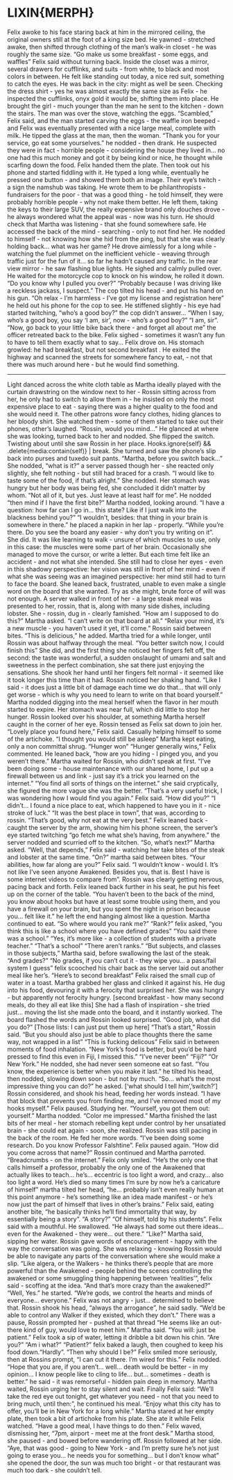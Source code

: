 # LIXIN{MERPH}

Felix awoke to his face staring back at him in the mirrored ceiling, the original owners still at the foot of a king size bed. He yawned - stretched awake, then shifted through clothing of the man’s walk-in closet - he was roughly the same size. “Go make us some breakfast - some eggs, and waffles” Felix said without turning back.
	Inside the closet was a mirror, several drawers for cufflinks, and suits - from white, to black and most colors in between. He felt like standing out today, a nice red suit, something to catch the eyes. He was back in the city: might as well be seen. Checking the dress shirt - yes he was almost exactly the same size as Felix - he inspected the cufflinks, onyx gold it would be, shifting them into place.
	He brought the girl - much younger than the man he sent to the kitchen - down the stairs. The man was over the stove, watching the eggs. “Scambled,” Felix said, and the man started carving the eggs - the waffle iron beeped - and Felix was eventually presented with a nice large meal, complete with milk. He tipped the glass at the man, then the woman. “Thank you for your service, go eat some yourselves.” he nodded - then drank. He suspected they were in fact - horrible people - considering the house they lived in… no one had this much money and got it by being kind or nice, he thought while scarfing down the food.
	Felix handed them the plate. Then took out his phone and started fiddling with it. He typed a long while, eventually he pressed one button - and showed them both an image. Their eye’s twitch - a sign the namshub was taking. He wrote them to be philanthropists - fundraisers for the poor - that was a good thing - he told himself, they were probably horrible people - why not make them better.
	He left them, taking the keys to their large SUV, the really expensive brand only douches drove - he always wondered what the appeal was - now was his turn.
	He should check that Martha was listening - that she found somewhere safe. He accessed the back of the mind - searching - only to not find her. He nodded to himself - not knowing how she hid from the ping, but that she was clearly holding back… what was her game?
	He drove aimlessly for a long while - watching the fuel plummet on the inefficient vehicle - weaving through traffic just for the fun of it… so far he hadn’t caused any traffic. In the rear view mirror - he saw flashing blue lights. He sighed and calmly pulled over.
	He waited for the motorcycle cop to knock on his window, he rolled it down. “Do you know why I pulled you over?”
	“Probably because I was driving like a reckless jackass, I suspect.” The cop tilted his head - and put his hand on his gun.  “Oh relax - I’m harmless - I’ve got my license and registration here” he held out his phone for the cop to see. He stiffened slightly - his eye had started twitching, “who’s a good boy?” the cop didn’t answer… “When I say, who’s a good boy, you say ‘I am, sir’, now - who’s a good boy?”
	“I am, sir”.
	“Now, go back to your little bike back there - and forget all about me” the officer retreated back to the bike. Felix sighed - sometimes it wasn’t any fun to have to tell them exactly what to say…
	Felix drove on. His stomach growled: he had breakfast, but not second breakfast . He exited the highway and scanned the streets for somewhere fancy to eat, - not that there was much around here - but he would find something. 

***
Light danced across the white cloth table as Martha ideally played with the curtain drawstring on the window next to her - Rossin sitting across from her, he only had to switch to allow them in - he insisted on only the most expensive place to eat - saying there was a higher quality to the food and she would need it. The other patrons wore fancy clothes, hiding glances to her bloody shirt. She watched them - some of them started to take out their phones, other’s laughed.
	“Rossin, would you mind…” He glanced at where she was looking, turned back to her and nodded. She flipped the switch. Twisting about until she saw Rossin in her place.
	Hooks.ignore{self} && .delete{media:contain(self)} | break.
She turned and saw the phone’s slip back into purses and tuxedo suit pants. “Martha, before you switch back...”
	She nodded, “what is it?” a server passed though her - she reacted only slightly, she felt nothing - but still had braced for a crash.
	“I would like to taste some of the food, if that’s alright.”
	She nodded. Her stomach was hungry but her body was being fed, she concluded it didn’t matter by whom. “Not all of it, but yes. Just leave at least half for me”. 
He nodded “then mind if I have the first bite?” Martha nodded, looking around.
“I have a question: how far can I go in… this state? Like if I just walk into the blackness behind you?”
“I wouldn’t, besides: that thing in your brain is somewhere in there.” he placed a napkin in her lap - properly. “While you’re there. Do you see the board any easier - why don’t you try writing on it”. 
She did. It was like learning to walk - unsure of which muscles to use, only in this case: the muscles were some part of her brain. Occasionally she managed to move the cursor, or write a letter. But each time felt like an accident - and not what she intended. 
She still had to close her eyes - even in this shadowy perspective: her vision was still in front of her mind - even if what she was seeing was an imagined perspective: her mind still had to turn to face the board. She leaned back, frustrated, unable to even make a single word on the board that she wanted. Try as she might, brute force of will was not enough. 
A server walked in front of her - a large steak meal was presented to her, rossin, that is, along with many side dishes, including lobster. She - rossin, dug in - clearly famished.
“How am I supposed to do this?” Martha asked. “I can’t write on that board at all.”
“Relax your mind, it’s a new muscle - you haven’t used it yet, it’ll come.” Rossin said between bites. “This is delicious,” he added. Martha tried for a while longer, until Rossin was about halfway through the meal. “You better switch now, I could finish this”
She did, and the first thing she noticed her fingers felt off, the second: the taste was wonderful, a sudden onslaught of umami and salt and sweetness in the perfect combination, she sat there just enjoying the sensations. She shook her hand until her fingers felt normal - it seemed like it took longer this time than it had.
Rossin noticed her shaking hand. “Like I said - it does just a little bit of damage each time we do that… that will only get worse - which is why you need to learn to write on that board yourself.” Martha nodded digging into the meal herself when the flavor in her mouth started to expire. Her stomach was near full, which did little to stop her hunger.
Rossin looked over his shoulder, at something Martha herself caught in the corner of her eye. Rossin tensed as Felix sat down to join her.
“Lovely place you found here,” Felix said. Casually helping himself to some of the artichoke. “I thought you would still be asleep” Martha kept eating, only a non committal shrug.
“Hunger won”
“Hunger generally wins,” Felix commented. He leaned back, “how are you hiding - I pinged you, and you weren’t there.”
Martha waited for Rossin, who didn’t speak at first. “I’ve been doing some - house maintenance with our shared home, I put up a firewall between us and link - just say it’s a trick you learned on the internet.”
“You find all sorts of things on the internet.” she said cryptically, she figured the more vague she was the better.
“That’s a very useful trick, I was wondering how I would find you again.” Felix said.
“How did you?”
“I didn’t… I found a nice place to eat, which happened to have you in it - nice stroke of luck.”
“It was the best place in town”, that was, according to rossin. 
“That’s good, why not eat at the very best.” Felix leaned back - caught the server by the arm, showing him his phone screen, the server’s eye started twitching  “go fetch me what she’s having, from anywhere.” the server nodded and scurried off to the kitchen.
“So, what’s next?” Martha asked. 
“Well, that depends,” Felix said - watching her take bites of the steak and lobster at the same time.
“On?” martha said between bites.
“Your abilities, how far along are you?” Felix said.
“I wouldn’t know - would I. It’s not like I’ve seen anyone Awakened. Besides you, that is. Best I have is some internet videos to compare from”.
Rossin was clearly getting nervous, pacing back and forth.
Felix leaned back further in his seat, he put his feet up on the corner of the table. “You haven’t been to the back of the mind, you know about hooks but have at least some trouble using them, and you have a firewall on your brain, but you spent the night in prison because you… felt like it.” he left the end hanging almost like a question.
Martha continued to eat. “So where would you rank me?”
“Rank?” felix asked, “you think this is like a school where you have defined grades” 
“You said there was a school.”
“Yes, it’s more like - a collection of students with a private teacher.”
“That’s a school”
“There aren’t ranks.”
“But subjects, and classes in those subjects,” Martha said, before swallowing the last of the steak. “And grades?”
“No grades, if you can’t cut it - they wipe you… a pass/fail system I guess” felix scooched his chair back as the server laid out another meal like her’s. “Here’s to second breakfast” Felix raised the small cup of water in a toast. Martha grabbed her glass and clinked it against his. He dug into his food, devouring it with a ferocity that surprised her.
She was hungry - but apparently not ferocity hungry.
[second breakfast - how many second meals, do they all eat like this]
She had a flash of inspiration - she tried just… moving the list she made onto the board, and it instantly worked. The board flashed the words and Rossin looked surprised. “Good job, what did you do?”
[Those lists: I can just put them up here]
	“That’s a start,” Rossin said. “But you should also just be able to place thoughts there the same way, not wrapped in a list”
“This is fucking delicous” Felix said in between moments of food inhalation. “New York’s food is better, but you’d be hard pressed to find this even in Fiji, I missed this.”
“I’ve never been”
“Fiji?”
“Or New York.”
He nodded, she had never seen someone eat so fast. “You know, the experience is better when you make it last.” he tilted his head, then nodded, slowing down soon - but not by much.
“So… what’s the most impressive thing you can do?” he asked. 
[‘what should I tell him’,’switch?’]
Rossin considered, and shook his head, feeding her words instead.
“I have that block that prevents you from finding me, and I’ve removed most of my hooks myself.”
Felix paused. Studying her. “Yourself, you got them out: yourself.” Martha nodded. “Color me impressed.”
Martha finished the last bits of her meal - her stomach rebelling kept under control by her unsatiated brain - she could eat again - soon, she realized. Rossin was still pacing in the back of the room. He fed her more words.
“I’ve been doing some research.  Do you know Professor Falshtine”.
Felix paused again. “How did you come across that name?”
Rossin continued and Martha parroted. “Breadcrumbs - on the internet.” Felix only smiled.
“He’s the only one that calls himself a professor, probably the only one of the Awakened that actually likes to teach… he’s… eccentric is too light a word, and crazy… also too light a word. He’s died so many times I’m sure by now he’s a caricature of himself” martha tilted her head, “he… probably isn’t even really human at this point anymore - he’s something like an idea made manifest - or he’s now just the part of himself that lives in other’s brains.” Felix said, eating another bite, “he basically thinks he’ll find immortality that way, by essentially being a story”. 
“A story?”
“Of himself, told by his students”. Felix said with a mouthful. He swallowed. “He always had some out there ideas… even for the Awakened - they were… out there.”
“Like?” Martha said, sipping her water. Rossin gave words of encouragement - happy with the way the conversation was going. She was relaxing - knowing Rossin would be able to navigate any parts of the conversation where she would make a slip.
“Like algera, or the Walkers - he thinks there’s people that are more powerful than the Awakened - people behind the scenes controlling the awakened or some smuggling thing happening between ‘realities’”, felix said - scoffing at the idea.
“And that’s more crazy than the awakened?”
“Well, Yes.” he started. “We’re gods, we control the hearts and minds of everyone… everyone.”  Felix was not angry - just… determined to believe that.
Rossin shook his head, “always the arrogance”, he said sadly.
“We’d be able to control any Walker if they existed, which they don’t.”
There was a pause, Rossin prompted her - pushed at that thread “He seems like an out-there kind of guy, would love to meet him.” Martha said.
“You will: just be patient.” Felix took a sip of water, letting it dribble a bit down his chin.
“Are you?”
“Am i what?”
“Patient?” 
felix baked a laugh, then coughed to keep his food down.“Hardly”.
“Then why should I be?”  Felix smiled more seriously, then at Rossins prompt, “I can cut it there. I’m wired for this.”
Felix nodded. “Hope that you are, if you aren’t… well… death would be better - in my opinion… I know people like to cling to life… but… sometimes - death is better.” he said - it was remorseful - hidden pain deep in memory. Martha waited, Rossin urging her to stay silent and wait. Finally Felix said: “We’ll take the red eye out tonight, get whatever you need - not that you need to bring much, until then:”, he continued his meal. “Enjoy what this city has to offer, you’ll be in New York for a long while.”
Martha stared at her empty plate, then took a bit of artichoke from his plate. She ate it while Felix watched. “Have a good meal, I have things to do then.”
Felix waved, dismissing her, “7pm, airport - meet me at the front desk.”
Martha stood, she paused - and bowed before wandering off. Rossin followed at her side. “Aye, that was good - going to New York - and I’m pretty sure he’s not just going to erase you… he needs you for something… but I don’t know what” she opened the door, the sun was much too bright - or that restaurant was much too dark - she couldn’t tell.

